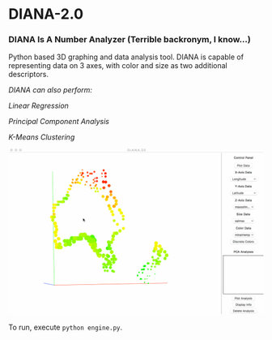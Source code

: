 # DIANA-2.0
### DIANA Is A Number Analyzer (Terrible backronym, I know...)

Python based 3D graphing and data analysis tool.
DIANA is capable of representing data on 3 axes, with color and size as two additional descriptors.

_DIANA can also perform:_

*Linear Regression*

*Principal Component Analysis*

*K-Means Clustering*


![Demo](/misc/demo.gif)

To run, execute `python engine.py`.
